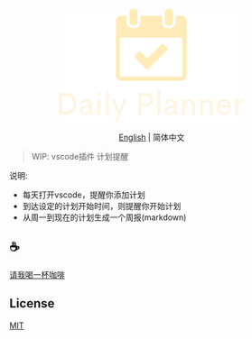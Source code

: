 <p align="center">
<img height="200" src="./assets/kv.png" alt="Daily Planner">
</p>
<p align="center"> <a href="./README.md">English</a> | 简体中文</p>

>WIP: vscode插件 计划提醒


说明:
  - 每天打开vscode，提醒你添加计划
  - 到达设定的计划开始时间，则提醒你开始计划
  - 从周一到现在的计划生成一个周报(markdown)

## :coffee:

[请我喝一杯咖啡](https://github.com/Simon-He95/sponsor)

## License

[MIT](./license)
